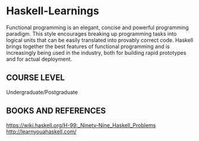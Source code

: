 # Haskell-Learnings
Functional programming is an elegant, concise and powerful programming paradigm. This style encourages breaking up programming tasks into logical units that can be easily translated into provably correct code. Haskell brings together the best features of functional programming and is increasingly being used in the industry, both for building rapid prototypes and for actual deployment. 

## COURSE LEVEL

Undergraduate/Postgraduate

## BOOKS AND REFERENCES
https://wiki.haskell.org/H-99:_Ninety-Nine_Haskell_Problems
http://learnyouahaskell.com/
